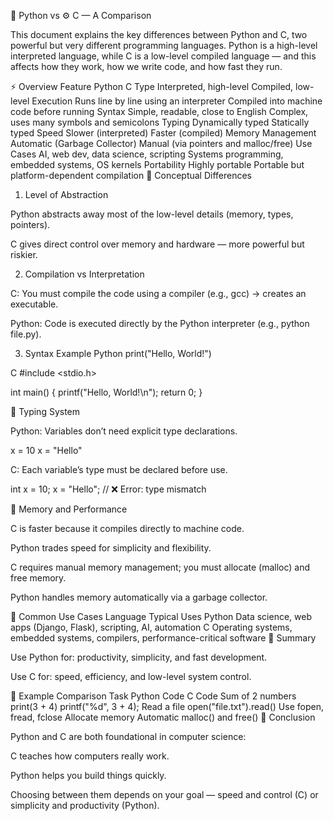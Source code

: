 🐍 Python vs ⚙️ C — A Comparison

This document explains the key differences between Python and C, two powerful but very different programming languages.
Python is a high-level interpreted language, while C is a low-level compiled language — and this affects how they work, how we write code, and how fast they run.

⚡ Overview
Feature	Python	C
Type	Interpreted, high-level	Compiled, low-level
Execution	Runs line by line using an interpreter	Compiled into machine code before running
Syntax	Simple, readable, close to English	Complex, uses many symbols and semicolons
Typing	Dynamically typed	Statically typed
Speed	Slower (interpreted)	Faster (compiled)
Memory Management	Automatic (Garbage Collector)	Manual (via pointers and malloc/free)
Use Cases	AI, web dev, data science, scripting	Systems programming, embedded systems, OS kernels
Portability	Highly portable	Portable but platform-dependent compilation
🧠 Conceptual Differences
1. Level of Abstraction

Python abstracts away most of the low-level details (memory, types, pointers).

C gives direct control over memory and hardware — more powerful but riskier.

2. Compilation vs Interpretation

C: You must compile the code using a compiler (e.g., gcc) → creates an executable.

Python: Code is executed directly by the Python interpreter (e.g., python file.py).

3. Syntax Example
Python
print("Hello, World!")

C
#include <stdio.h>

int main() {
    printf("Hello, World!\n");
    return 0;
}

🧩 Typing System

Python: Variables don’t need explicit type declarations.

x = 10
x = "Hello"


C: Each variable’s type must be declared before use.

int x = 10;
x = "Hello"; // ❌ Error: type mismatch

🧮 Memory and Performance

C is faster because it compiles directly to machine code.

Python trades speed for simplicity and flexibility.

C requires manual memory management; you must allocate (malloc) and free memory.

Python handles memory automatically via a garbage collector.

🧰 Common Use Cases
Language	Typical Uses
Python	Data science, web apps (Django, Flask), scripting, AI, automation
C	Operating systems, embedded systems, compilers, performance-critical software
🧩 Summary

Use Python for: productivity, simplicity, and fast development.

Use C for: speed, efficiency, and low-level system control.

📘 Example Comparison
Task	Python Code	C Code
Sum of 2 numbers	print(3 + 4)	printf("%d", 3 + 4);
Read a file	open("file.txt").read()	Use fopen, fread, fclose
Allocate memory	Automatic	malloc() and free()
🏁 Conclusion

Python and C are both foundational in computer science:

C teaches how computers really work.

Python helps you build things quickly.

Choosing between them depends on your goal — speed and control (C) or simplicity and productivity (Python).